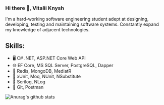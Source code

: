 ### Hi there 👋, Vitalii Knysh
I'm a hard-working software engineering student adept at designing, developing, testing and maintaining software systems. Constantly expand my knowledge of adjacent technologies.

## Skills: 
* :desktop_computer: C# .NET, ASP.NET Core Web API
* :globe_with_meridians: EF Core, MS SQL Server, PostgreSQL, Dapper
* :notebook: Redis, MongoDB, MediatR
* :book: xUnit, Moq, NUnit, NSubstitute
* :pencil: Serilog, NLog
* :large_orange_diamond: Git, Postman

![Anurag's github stats](https://github-readme-stats.vercel.app/api?username=Strafe153)
